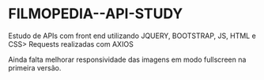 # FILMOPEDIA--API-STUDY

Estudo de APIs com front end utilizando JQUERY, BOOTSTRAP, JS, HTML e CSS>
Requests realizadas com AXIOS

Ainda falta melhorar responsividade das imagens em modo fullscreen na primeira versão. 
